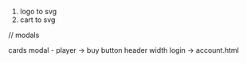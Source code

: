 1. logo to svg
2. cart to svg

// modals

cards modal - player -> buy button
header width login -> account.html